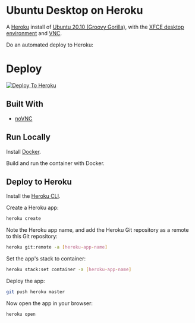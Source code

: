 # Ubuntu Desktop on Heroku

A [Heroku](https://www.heroku.com/) install of [Ubuntu 20.10 (Groovy Gorilla)](https://releases.ubuntu.com/20.10/), with the [XFCE desktop environment](https://www.xfce.org/) and [VNC](https://en.wikipedia.org/wiki/Virtual_Network_Computing).

Do an automated deploy to Heroku:
# Deploy
[![Deploy To Heroku](https://www.herokucdn.com/deploy/button.svg)](https://dashboard.heroku.com/new?button-url=https%3A%2F%2Fgithub.com%2FTheUnknownKanger%2Fubuntu-desktop-on-heroku&template=https%3A%2F%2Fgithub.com%2FTheUnknownKanger%2Fubuntu-desktop-on-heroku)

## Built With

- [noVNC](https://novnc.com/)

## Run Locally

Install [Docker](https://docs.docker.com).

Build and run the container with Docker.

## Deploy to Heroku

Install the [Heroku CLI](https://devcenter.heroku.com/articles/heroku-cli).

Create a Heroku app:
```bash
heroku create
```

Note the Heroku app name, and add the Heroku Git repository as a remote to this Git repository:
```bash
heroku git:remote -a [heroku-app-name]
```

Set the app's stack to container:
```bash
heroku stack:set container -a [heroku-app-name]
```

Deploy the app:
```bash
git push heroku master
```

Now open the app in your browser:
```bash
heroku open
```
